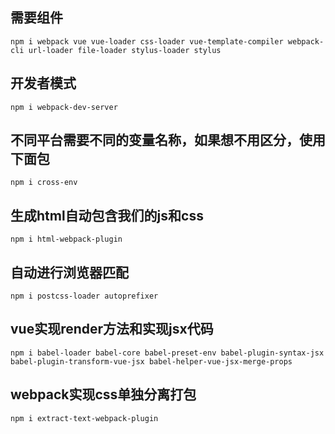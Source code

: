 ## 需要组件
`npm i webpack vue vue-loader css-loader vue-template-compiler webpack-cli url-loader file-loader stylus-loader stylus`
## 开发者模式
`npm i webpack-dev-server`
## 不同平台需要不同的变量名称，如果想不用区分，使用下面包
`npm i cross-env`
## 生成html自动包含我们的js和css
`npm i html-webpack-plugin`

## 自动进行浏览器匹配
`npm i postcss-loader autoprefixer`

## vue实现render方法和实现jsx代码
`npm i babel-loader babel-core babel-preset-env babel-plugin-syntax-jsx babel-plugin-transform-vue-jsx babel-helper-vue-jsx-merge-props`

## webpack实现css单独分离打包
`npm i extract-text-webpack-plugin`